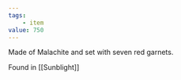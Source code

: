 ```yaml
---
tags:
	- item
value: 750
---
```


Made of Malachite and set with seven red garnets.

Found in [[Sunblight]]